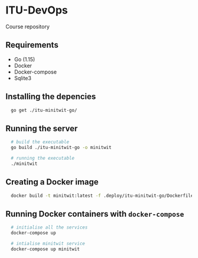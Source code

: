 # ITU-DevOps

Course repository

## Requirements

- Go (1.15)
- Docker
- Docker-compose
- Sqlite3

## Installing the depencies

```bash
  go get ./itu-minitwit-go/
```

## Running the server

```bash
  # build the executable
  go build ./itu-minitwit-go -o minitwit

  # running the executable
  ./minitwit
```

## Creating a Docker image

```bash
  docker build -t minitwit:latest -f .deploy/itu-minitwit-go/Dockerfile .
```

## Running Docker containers with `docker-compose`

```bash
  # initialise all the services
  docker-compose up

  # intialise minitwit service
  docker-compose up minitwit
```
